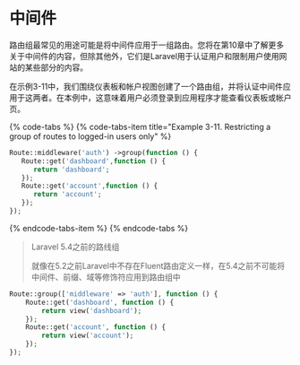 # 中间件

路由组最常见的用途可能是将中间件应用于一组路由。您将在第10章中了解更多关于中间件的内容，但除其他外，它们是Laravel用于认证用户和限制用户使用网站的某些部分的内容。

在示例3-11中，我们围绕仪表板和帐户视图创建了一个路由组，并将认证中间件应用于这两者。在本例中，这意味着用户必须登录到应用程序才能查看仪表板或帐户页。

{% code-tabs %}
{% code-tabs-item title="Example 3-11. Restricting a group of routes to logged-in users only" %}
```php
Route::middleware('auth') ->group(function () {
   Route::get('dashboard',function () {
      return 'dashboard';
   });
   Route::get('account',function () {
      return 'account';
   });
});
```
{% endcode-tabs-item %}
{% endcode-tabs %}

> Laravel 5.4之前的路线组
>
> 就像在5.2之前Laravel中不存在Fluent路由定义一样，在5.4之前不可能将中间件、前缀、域等修饰符应用到路由组中

```php
Route::group(['middleware' => 'auth'], function () {
    Route::get('dashboard', function () {
        return view('dashboard');
    });
    Route::get('account', function () {
        return view('account');
    });
});
```

